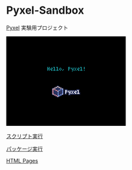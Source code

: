 # Pyxel-Sandbox
[Pyxel](https://github.com/kitao/pyxel) 実験用プロジェクト

![](image/screenshot.png)

[スクリプト実行](https://kitao.github.io/pyxel/wasm/launcher/?run=kitayoshi47.Pyxel-Sandbox.sandbox.sandbox&gamepad=enabled)

[パッケージ実行](https://kitao.github.io/pyxel/wasm/launcher/?play=kitayoshi47.Pyxel-Sandbox.package.sandbox&gamepad=enabled)

[HTML Pages](https://kitayoshi47.github.io/Pyxel-Sandbox/)
